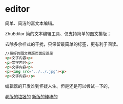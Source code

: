# editor
简单、简洁的富文本编辑。

ZhuEditor 简的文本编辑工具、仅支持简单的图文排版；

去除多余样式的干扰，只保留最简单的标签，更有利于阅读。

```html
//最好的图文排版页面应该是
<p>文字内容<p>
<p>文字内容<p>
<p>文字内容<p>
<p><img src="../../.jpg"><p>
<p>文字内容</p>

```

编辑器的开发难到怀疑人生。但是还是可以尝试一下的，

[老版的垃圾的](https://zhuss.github.io/editor/index.html)
[新版的棒棒的](https://zhuss.github.io/editor-new/dist/index.html)
